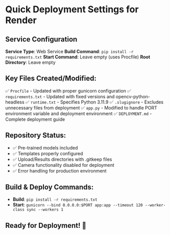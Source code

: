 # Quick Deployment Settings for Render

## Service Configuration
**Service Type**: Web Service
**Build Command**: `pip install -r requirements.txt`
**Start Command**: Leave empty (uses Procfile)
**Root Directory**: Leave empty

## Key Files Created/Modified:
✅ `Procfile` - Updated with proper gunicorn configuration
✅ `requirements.txt` - Updated with fixed versions and opencv-python-headless
✅ `runtime.txt` - Specifies Python 3.11.9
✅ `.slugignore` - Excludes unnecessary files from deployment
✅ `app.py` - Modified to handle PORT environment variable and deployment environment
✅ `DEPLOYMENT.md` - Complete deployment guide

## Repository Status:
- ✅ Pre-trained models included
- ✅ Templates properly configured
- ✅ Upload/Results directories with .gitkeep files
- ✅ Camera functionality disabled for deployment
- ✅ Error handling for production environment

## Build & Deploy Commands:
- **Build**: `pip install -r requirements.txt`
- **Start**: `gunicorn --bind 0.0.0.0:$PORT app:app --timeout 120 --worker-class sync --workers 1`

## Ready for Deployment! 🚀